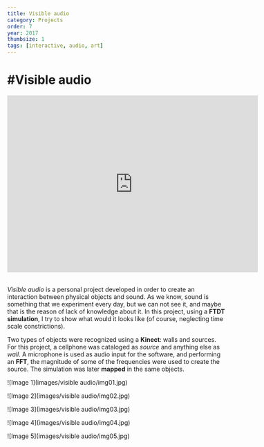 ```yaml
---
title: Visible audio
category: Projects
order: 7
year: 2017
thumbsize: 1
tags: [interactive, audio, art]
---
```

# #Visible audio

<iframe src="https://player.vimeo.com/video/244585608?title=0&byline=0&portrait=0" width="580" height="409" frameborder="0" webkitallowfullscreen mozallowfullscreen allowfullscreen></iframe>
&nbsp;

*Visible audio* is a personal project developed in order to create an interaction between physical objects and sound. As we know, sound is something that we experiment every day, but we can not see it, and maybe that is the reason of lack of knowledge about it. In this project, using a **FTDT simulation**, I try to show what would it looks like (of course, neglecting time scale constrictions).

Two types of objects were recognized using a **Kinect**: walls and sources. For this project, a cellphone was cataloged as *source* and anything else as *wall*. A microphone is used as audio input for the software, and performing an **FFT**, the magnitude of some of the frequencies were used to create the source. The simulation was later **mapped** in the same objects.


![Image 1](images/visible audio/img01.jpg)

![Image 2](images/visible audio/img02.jpg)

![Image 3](images/visible audio/img03.jpg)

![Image 4](images/visible audio/img04.jpg)

![Image 5](images/visible audio/img05.jpg)
